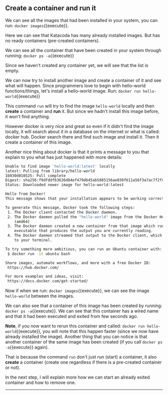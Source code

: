 ## Create a container and run it

We can see all the images that had been installed in your system, you can run:
`docker images`{{execute}}.

Here we can see that Katacoda has many already installed images. But has no ready containers (pre-created containers).

We can see all the container that have been created in your system through running:
`docker ps -a`{{execute}}

Since we haven't created any container yet, we will see that the list is empty.
<!---
TODO diff between images and containers.
https://www.edureka.co/community/18657/what-is-the-difference-between-a-docker-image-and-container
-->

We can now try to install another image and create a container of it and see what will happen.
Since programmers love to begin with hello-world functions/things, let's install a hello-world image. Run:
`docker run hello-world`{{execute}}

This command `run` will try to find the image `hello-world` locally and then **create** a container and **run** it. But since we hadn't install this image before, it won't find anything.

However docker is very nice and great so even if it didn't find the image locally, it will search about it in a database on the internet or what is called: docker hub.
Docker search there and find such image and install it. Then it create a container of this image.

Another nice thing about docker is that it prints a message to you that explain to you what has just happened with more details:

```bash
Unable to find image 'hello-world:latest' locally
latest: Pulling from library/hello-world
1b930d010525: Pull complete
Digest: sha256:f9dfddf63636d84ef479d645ab5885156ae030f611a56f3a7ac7f2fdd86d7e4e
Status: Downloaded newer image for hello-world:latest

Hello from Docker!
This message shows that your installation appears to be working correctly.

To generate this message, Docker took the following steps:
 1. The Docker client contacted the Docker daemon.
 2. The Docker daemon pulled the "hello-world" image from the Docker Hub.
    (amd64)
 3. The Docker daemon created a new container from that image which runs the
    executable that produces the output you are currently reading.
 4. The Docker daemon streamed that output to the Docker client, which sent it
    to your terminal.

To try something more ambitious, you can run an Ubuntu container with:
 $ docker run -it ubuntu bash

Share images, automate workflows, and more with a free Docker ID:
 https://hub.docker.com/

For more examples and ideas, visit:
 https://docs.docker.com/get-started/
```

Now if when we run: `docker images`{{execute}}, we can see the image `hello-world` between the images.

We can also see that a container of this image has been created by running: `docker ps -a`{{execute}}.
We can see that this container has a wired name and that it had been executed and exited from few seconds ago.

**Note**, if you now want to rerun this container and called:
`docker run hello-world`{{execute}}, you will note that this happen faster (since we now have already installed the image). Another thing that you can notice is that another container of the same image has been created (if you call `docker ps -a`{{execute}} again).

That is because the command `run` don't just run (start) a container, it also **create** a container (create one regardless if there is a pre-created container or not).

In the next step, I will explain more how we can start an already exited container and how to remove one.









--------------------------
